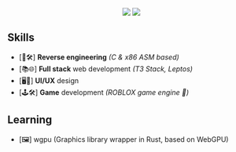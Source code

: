 <p align="center">
  <img src="https://github-readme-stats.vercel.app/api/top-langs/?username=Upbolt&title_color=ffffff&text_color=daf7dc&bg_color=151515"/>
  <img src="https://github-readme-stats.vercel.app/api?username=Upbolt&&show_icons=true&title_color=ffffff&icon_color=bb2acf&text_color=daf7dc&bg_color=151515"/>
</p>

## Skills
- [🔄🛠️] **Reverse engineering** *(C & x86 ASM based)*
- [📚🌐] **Full stack** web development *(T3 Stack, Leptos)*
- [🖥️🥰] **UI/UX** design
- [🕹️🛠️] **Game** development *(ROBLOX game engine 🔳)*

## Learning
- [🖼️] wgpu (Graphics library wrapper in Rust, based on WebGPU)
